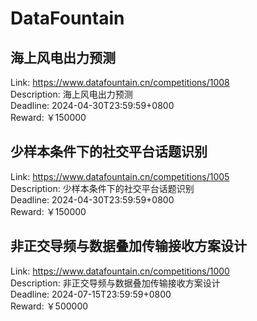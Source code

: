 # DataFountain



## 海上风电出力预测

Link: https://www.datafountain.cn/competitions/1008  
Description: 海上风电出力预测  
Deadline: 2024-04-30T23:59:59+0800  
Reward: ￥150000  


## 少样本条件下的社交平台话题识别

Link: https://www.datafountain.cn/competitions/1005  
Description: 少样本条件下的社交平台话题识别  
Deadline: 2024-04-30T23:59:59+0800  
Reward: ￥150000  


## 非正交导频与数据叠加传输接收方案设计

Link: https://www.datafountain.cn/competitions/1000  
Description: 非正交导频与数据叠加传输接收方案设计  
Deadline: 2024-07-15T23:59:59+0800  
Reward: ￥500000  

